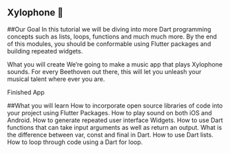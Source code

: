 ## Xylophone 🎹
##Our Goal
In this tutorial we will be diving into more Dart programming concepts such as lists, loops, functions and much much more. By the end of this modules, you should be conformable using Flutter packages and building repeated widgets.

What you will create
We’re going to make a music app that plays Xylophone sounds. For every Beethoven out there, this will let you unleash your musical talent where ever you are.

Finished App

##What you will learn
How to incorporate open source libraries of code into your project using Flutter Packages.
How to play sound on both iOS and Android.
How to generate repeated user interface Widgets.
How to use Dart functions that can take input arguments as well as return an output.
What is the difference between var, const and final in Dart.
How to use Dart lists.
How to loop through code using a Dart for loop.
